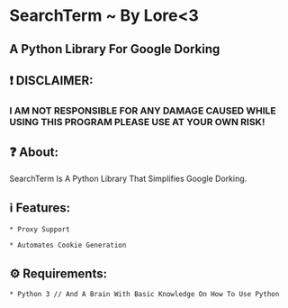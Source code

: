 # SearchTerm ~ By Lore<3

## A Python Library For Google Dorking




## ❗️ DISCLAIMER:
### I AM NOT RESPONSIBLE FOR ANY DAMAGE CAUSED WHILE USING THIS PROGRAM PLEASE USE AT YOUR OWN RISK!


## ❓ About:
SearchTerm Is A Python Library That Simplifies Google Dorking.

##  ℹ️ Features:
```bash
* Proxy Support

* Automates Cookie Generation
```

## ⚙️ Requirements:

```bash
* Python 3 // And A Brain With Basic Knowledge On How To Use Python
```
